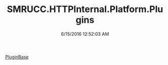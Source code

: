 ﻿---
title: SMRUCC.HTTPInternal.Platform.Plugins
date: 6/15/2016 12:52:03 AM
---

[PluginBase](T-SMRUCC.HTTPInternal.Platform.Plugins.PluginBase.html)
